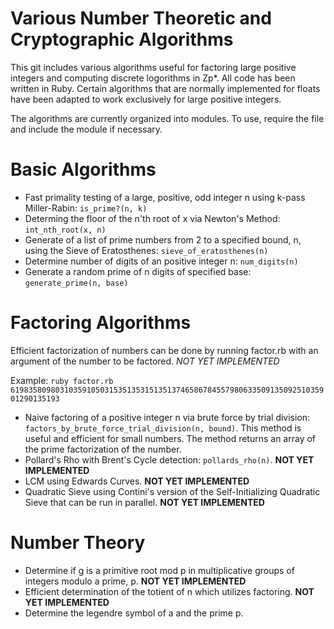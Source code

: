 # Various Number Theoretic and Cryptographic Algorithms

This git includes various algorithms useful for factoring large positive integers and computing discrete logorithms in Zp*. All code has been written in Ruby.  Certain algorithms that are normally implemented for floats have been adapted to work exclusively for large positive integers. 

The algorithms are currently organized into modules.  To use, require the file and include the module if necessary.

# Basic Algorithms

- Fast primality testing of a large, positive, odd integer n using k-pass Miller-Rabin: `is_prime?(n, k)`
- Determing the floor of the n'th root of x via Newton's Method: `int_nth_root(x, n)`
- Generate of a list of prime numbers from 2 to a specified bound, n, using the Sieve of Eratosthenes: `sieve_of_eratosthenes(n)`
- Determine number of digits of an positive integer n: `num_digits(n)`
- Generate a random prime of n digits of specified base: `generate_prime(n, base)`

# Factoring Algorithms

Efficient factorization of numbers can be done by running factor.rb with an argument of the number to be factored. *NOT YET IMPLEMENTED*

Example: `ruby factor.rb 619835809803103591050315351353151351374658678455798063350913509251035901290135193`

- Naive factoring of a positive integer n via brute force by trial division: `factors_by_brute_force_trial_division(n, bound)`. This method is useful and efficient for small numbers.  The method returns an array of the prime factorization of the number. 
- Pollard's Rho with Brent's Cycle detection: `pollards_rho(n)`. **NOT YET IMPLEMENTED**
- LCM using Edwards Curves.  **NOT YET IMPLEMENTED**
- Quadratic Sieve using Contini's version of the Self-Initializing Quadratic Sieve that can be run in parallel. **NOT YET IMPLEMENTED**

# Number Theory

- Determine if g is a primitive root mod p in multiplicative groups of integers modulo a prime, p. **NOT YET IMPLEMENTED**
- Efficient determination of the totient of n which utilizes factoring. **NOT YET IMPLEMENTED**
- Determine the legendre symbol of a and the prime p.
